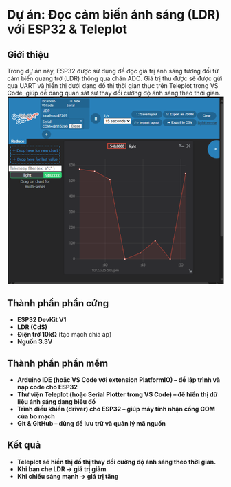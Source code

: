 #  Dự án: Đọc cảm biến ánh sáng (LDR) với ESP32 & Teleplot

## Giới thiệu
Trong dự án này, ESP32 được sử dụng để đọc giá trị ánh sáng tương đối từ cảm biến quang trở (LDR) thông qua chân ADC.
Giá trị thu được sẽ được gửi qua UART và hiển thị dưới dạng đồ thị thời gian thực trên Teleplot trong VS Code, giúp dễ dàng quan sát sự thay đổi cường độ ánh sáng theo thời gian.
![Biểu đồ Teleplot](image.png)
## Thành phần phần cứng
- **ESP32 DevKit V1**
- **LDR (CdS)**
- **Điện trở 10kΩ** (tạo mạch chia áp)
- **Nguồn 3.3V**
## Thành phần phần mềm
- **Arduino IDE (hoặc VS Code với extension PlatformIO) – để lập trình và nạp code cho ESP32**
- **Thư viện Teleplot (hoặc Serial Plotter trong VS Code) – để hiển thị dữ liệu ánh sáng dạng biểu đồ**
- **Trình điều khiển (driver) cho ESP32 – giúp máy tính nhận cổng COM của bo mạch**
- **Git & GitHub – dùng để lưu trữ và quản lý mã nguồn**
## Kết quả
- **Teleplot sẽ hiển thị đồ thị thay đổi cường độ ánh sáng theo thời gian.**
- **Khi bạn che LDR → giá trị giảm**
- **Khi chiếu sáng mạnh → giá trị tăng** 

